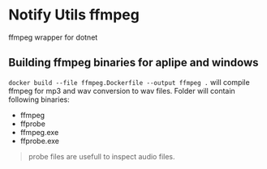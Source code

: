 # Notify Utils ffmpeg

ffmpeg wrapper for dotnet

## Building ffmpeg binaries for aplipe and windows
`docker build --file ffmpeg.Dockerfile --output ffmpeg .` will compile ffmpeg for mp3 and wav conversion to wav files. Folder will contain following binaries:
* ffmpeg
* ffprobe
* ffmpeg.exe
* ffprobe.exe

> probe files are usefull to inspect audio files.
